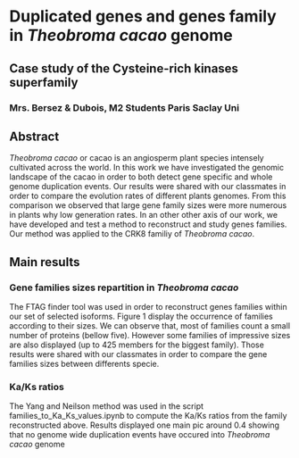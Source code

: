 # Duplicated genes and genes family in *Theobroma cacao* genome
## Case study of the Cysteine-rich kinases superfamily
### Mrs. Bersez & Dubois, M2 Students Paris Saclay Uni

## Abstract
*Theobroma cacao* or cacao is an angiosperm plant species intensely cultivated across the world. In this work we have investigated the genomic landscape of the cacao in order to both detect gene specific and whole genome duplication events. Our results were shared with our classmates in order to compare the evolution rates of different plants genomes. From this comparison we observed that large gene family sizes were more numerous in plants why low generation rates. In an other other axis of our work, we have developed and test a method to reconstruct and study genes families. Our method was applied to the CRK8 familiy of *Theobroma cacao*.

## Main results
### Gene families sizes repartition in *Theobroma cacao*
The FTAG finder tool was used in order to reconstruct genes families within our set of selected isoforms. Figure 1 display the occurrence of families according to their sizes. We can observe that, most of families count a small number of proteins (bellow five). However some families of impressive sizes are also displayed (up to 425 members for the biggest family). Those results were shared with our classmates in order to compare the gene families sizes between differents specie.

### Ka/Ks ratios
The Yang and Neilson method was used in the script families_to_Ka_Ks_values.ipynb to compute the Ka/Ks ratios from the family reconstructed above. Results displayed one main pic around 0.4 showing that no genome wide duplication events have occured into *Theobroma cacao* genome

